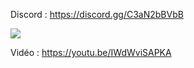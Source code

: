 Discord : https://discord.gg/C3aN2bBVbB

<img src="https://i.imgur.com/FKn8Qjy.png">

Vidéo : https://youtu.be/IWdWviSAPKA
